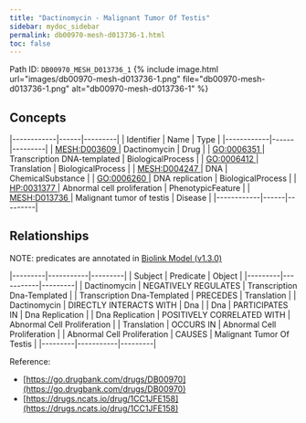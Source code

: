 ```yaml
---
title: "Dactinomycin - Malignant Tumor Of Testis"
sidebar: mydoc_sidebar
permalink: db00970-mesh-d013736-1.html
toc: false 
---
```



Path ID: `DB00970_MESH_D013736_1`
{% include image.html url="images/db00970-mesh-d013736-1.png" file="db00970-mesh-d013736-1.png" alt="db00970-mesh-d013736-1" %}

## Concepts

|------------|------|---------|
| Identifier | Name | Type    |
|------------|------|---------|
| <a href="https://identifiers.org/MESH:D003609">MESH:D003609 </a> | Dactinomycin | Drug |
| <a href="https://identifiers.org/GO:0006351">GO:0006351 </a> | Transcription DNA-templated | BiologicalProcess |
| <a href="https://identifiers.org/GO:0006412">GO:0006412 </a> | Translation | BiologicalProcess |
| <a href="https://identifiers.org/MESH:D004247">MESH:D004247 </a> | DNA | ChemicalSubstance |
| <a href="https://identifiers.org/GO:0006260">GO:0006260 </a> | DNA replication | BiologicalProcess |
| <a href="https://identifiers.org/HP:0031377">HP:0031377 </a> | Abnormal cell proliferation | PhenotypicFeature |
| <a href="https://identifiers.org/MESH:D013736">MESH:D013736 </a> | Malignant tumor of testis | Disease |
|------------|------|---------|

## Relationships


NOTE: predicates are annotated in <a href="https://github.com/biolink/biolink-model/releases/tag/v1.3.0">Biolink Model (v1.3.0)</a>

|---------|-----------|---------|
| Subject | Predicate | Object  |
|---------|-----------|---------|
| Dactinomycin | NEGATIVELY REGULATES | Transcription Dna-Templated |
| Transcription Dna-Templated | PRECEDES | Translation |
| Dactinomycin | DIRECTLY INTERACTS WITH | Dna |
| Dna | PARTICIPATES IN | Dna Replication |
| Dna Replication | POSITIVELY CORRELATED WITH | Abnormal Cell Proliferation |
| Translation | OCCURS IN | Abnormal Cell Proliferation |
| Abnormal Cell Proliferation | CAUSES | Malignant Tumor Of Testis |
|---------|-----------|---------|

Reference: 
  - [https://go.drugbank.com/drugs/DB00970](https://go.drugbank.com/drugs/DB00970)
  - [https://drugs.ncats.io/drug/1CC1JFE158](https://drugs.ncats.io/drug/1CC1JFE158)
